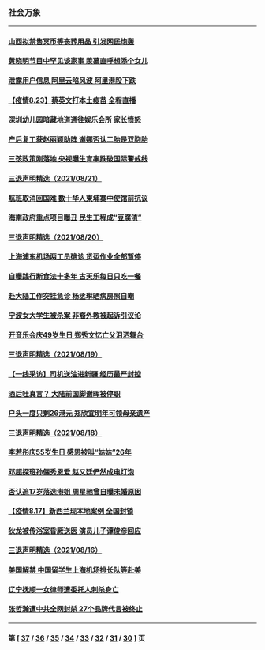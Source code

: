 ### 社会万象
---
#### [山西拟禁售冥币等丧葬用品 引发网民炮轰](../../pages/ncid282/n13184115.md) 
#### [黄晓明节目中罕见谈家事 羡慕直呼想添个女儿](../../pages/ncid282/n13182574.md) 
#### [泄露用户信息 阿里云陷风波 阿里港股下跌](../../pages/ncid282/n13181771.md) 
#### [【疫情8.23】蔡英文打本土疫苗 全程直播](../../pages/ncid282/n13181395.md) 
#### [深圳幼儿园暗藏地道通往娱乐会所 家长愤怒](../../pages/ncid282/n13181010.md) 
#### [产后复工获赵丽颖助阵 谢娜否认二胎是双胞胎](../../pages/ncid282/n13180297.md) 
#### [三孩政策刚落地 央视曝生育率跌破国际警戒线](../../pages/ncid282/n13178980.md) 
#### [三退声明精选（2021/08/21）](../../pages/ncid282/n13178969.md) 
#### [航班取消回国难 数十华人柬埔寨中使馆前抗议](../../pages/ncid282/n13178782.md) 
#### [海南政府重点项目曝丑 民生工程成“豆腐渣”](../../pages/ncid282/n13178689.md) 
#### [三退声明精选（2021/08/20）](../../pages/ncid282/n13177565.md) 
#### [上海浦东机场两工员确诊 货运作业全部暂停](../../pages/ncid282/n13176980.md) 
#### [自曝践行断食法十多年 古天乐每日只吃一餐](../../pages/ncid282/n13176794.md) 
#### [赴大陆工作突挂急诊 杨丞琳晒病房照自嘲](../../pages/ncid282/n13176911.md) 
#### [宁波女大学生被杀案 非裔外教被起诉引议论](../../pages/ncid282/n13175533.md) 
#### [开音乐会庆49岁生日 郑秀文忆亡父泪洒舞台](../../pages/ncid282/n13174523.md) 
#### [三退声明精选（2021/08/19）](../../pages/ncid282/n13174749.md) 
#### [【一线采访】司机送油进新疆 经历最严封控](../../pages/ncid282/n13173617.md) 
#### [酒后吐真言？ 大陆前国脚谢晖被停职](../../pages/ncid282/n13172654.md) 
#### [户头一度只剩26港元 郑欣宜明年可领母亲遗产](../../pages/ncid282/n13171388.md) 
#### [三退声明精选（2021/08/18）](../../pages/ncid282/n13172071.md) 
#### [李若彤庆55岁生日 感恩被叫“姑姑”26年](../../pages/ncid282/n13169426.md) 
#### [邓超探班孙俪秀恩爱 赵又廷俨然成电灯泡](../../pages/ncid282/n13169183.md) 
#### [否认追17岁落选港姐 周星驰曾自曝未婚原因](../../pages/ncid282/n13168987.md) 
#### [【疫情8.17】新西兰现本地案例 全国封锁](../../pages/ncid282/n13167816.md) 
#### [狄龙被传浴室昏厥送医 演员儿子谭俊彦回应](../../pages/ncid282/n13166737.md) 
#### [三退声明精选（2021/08/16）](../../pages/ncid282/n13166960.md) 
#### [美国解禁 中国留学生上海机场排长队等赴美](../../pages/ncid282/n13166402.md) 
#### [辽宁抚顺一女律师遭委托人刺杀身亡](../../pages/ncid282/n13165551.md) 
#### [张哲瀚遭中共全网封杀 27个品牌代言被终止](../../pages/ncid282/n13164669.md) 

---
#### 第 [ [37](./37.md) / [36](./36.md) / [35](./35.md) / [34](./34.md) / [33](./33.md) / [32](./32.md) / [31](./31.md) / [30](./30.md) ] 页
